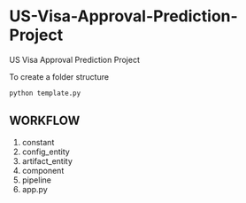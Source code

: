 # US-Visa-Approval-Prediction-Project

US Visa Approval Prediction Project

To create a folder structure

```bash
python template.py
```

## WORKFLOW

1. constant
2. config_entity
3. artifact_entity
4. component
5. pipeline
6. app.py